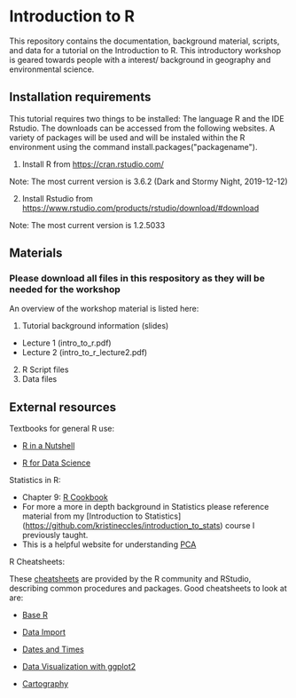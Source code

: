 # Introduction to R

This repository contains the documentation, background material, scripts, and data for a tutorial on the Introduction to R. This introductory workshop is geared towards people with a interest/ background in geography and environmental science.

## Installation requirements

This tutorial requires two things to be installed: The language R and the IDE Rstudio. The downloads can be accessed from the following websites. A variety of packages will be used and will be instaled within the R environment using the command install.packages("packagename").

1. Install R from https://cran.rstudio.com/
 
Note: The most current version is 3.6.2 (Dark and Stormy Night, 2019-12-12)

2. Install Rstudio from https://www.rstudio.com/products/rstudio/download/#download

Note: The most current version is 1.2.5033

## Materials 

### Please download all files in this respository as they will be needed for the workshop

An overview of the workshop material is listed here:

1. Tutorial background information (slides) 
 - Lecture 1 (intro_to_r.pdf)
 - Lecture 2 (intro_to_r_lecture2.pdf)
2. R Script files
3. Data files

## External resources
Textbooks for general R use:

- [R in a Nutshell](http://guianaplants.stir.ac.uk/seminar/resources/R_in_a_Nutshell_Second_Edition.pdf)

- [R for Data Science](https://r4ds.had.co.nz/transform.html)

Statistics in R:
- Chapter 9: [R Cookbook](http://www.bagualu.net/wordpress/wp-content/uploads/2015/10/R_Cookbook.pdf)
- For more a more in depth background in Statistics please reference material from my [Introduction to Statistics] (https://github.com/kristineccles/introduction_to_stats) course I previously taught. 
- This is a helpful website for understanding [PCA](http://alexhwilliams.info/itsneuronalblog/2016/03/27/pca/)

R Cheatsheets:

These [cheatsheets](https://rstudio.com/resources/cheatsheets/) are provided by the R community and RStudio, describing common procedures and packages. Good cheatsheets to look at are: 

- [Base R](http://github.com/rstudio/cheatsheets/raw/master/base-r.pdf)

- [Data Import](https://github.com/rstudio/cheatsheets/raw/master/data-import.pdf)

- [Dates and Times](https://github.com/rstudio/cheatsheets/raw/master/lubridate.pdf)

- [Data Visualization with ggplot2](https://github.com/rstudio/cheatsheets/raw/master/data-visualization-2.1.pdf)

- [Cartography](https://github.com/rstudio/cheatsheets/raw/master/cartography.pdf)




